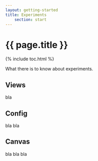 ```yaml
---
layout: getting-started
title: Experiments
	section: start
---
```


# {{ page.title }}

{% include toc.html %}

What there is to know about experiments.

## Views

bla

## Config

bla bla

## Canvas

bla bla bla
